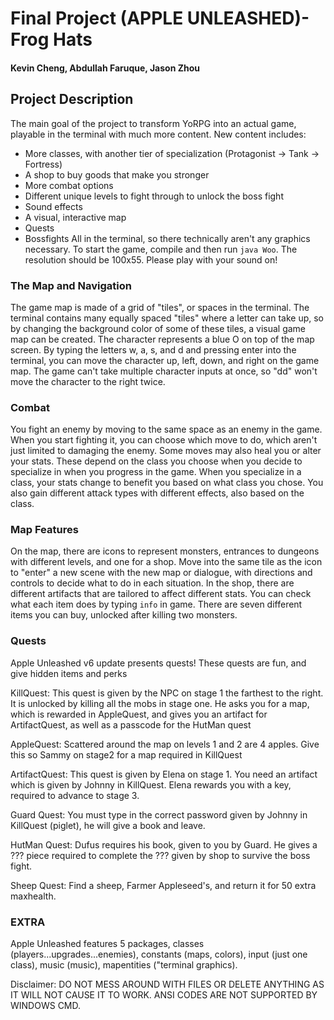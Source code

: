 # Final Project (APPLE UNLEASHED)- Frog Hats
#### Kevin Cheng, Abdullah Faruque, Jason Zhou

## Project Description
The main goal of the project to transform YoRPG into an actual game, playable in the terminal with
much more content. New content includes:
* More classes, with another tier of specialization (Protagonist -> Tank -> Fortress)
* A shop to buy goods that make you stronger
* More combat options
* Different unique levels to fight through to unlock the boss fight
* Sound effects
* A visual, interactive map
* Quests
* Bossfights
All in the terminal, so there technically aren't any graphics necessary. To start the game, compile and then run
```java Woo```. The resolution should be 100x55. Please play with your sound on!

### The Map and Navigation
The game map is made of a grid of "tiles", or spaces in the terminal. The terminal contains many
equally spaced "tiles" where a letter can take up, so by changing the background color of some of
these tiles, a visual game map can be created. The character represents a blue O on top of the map
screen. By typing the letters w, a, s, and d and pressing enter into the terminal, you can move the 
character up, left, down, and right on the game map. The game can't take multiple character inputs
at once, so "dd" won't move the character to the right twice.

### Combat
You fight an enemy by moving to the same space as an enemy in the game. When you start fighting it,
you can choose which move to do, which aren't just limited to damaging the enemy. Some moves may
also heal you or alter your stats. These depend on the class you choose when you decide to
specialize in when you progress in the game. When you specialize in a class, your stats change to
benefit you based on what class you chose. You also gain different attack types with different
effects, also based on the class. 

### Map Features
On the map, there are icons to represent monsters, entrances to dungeons with different levels, and
one for a shop. Move into the same tile as the icon to "enter" a new scene with the new map or
dialogue, with directions and controls to decide what to do in each situation. In the shop, there
are different artifacts that are tailored to affect different stats. You can check what each item
does by typing ```info``` in game. There are seven different items you can buy, unlocked after
killing two monsters.


### Quests
Apple Unleashed v6 update presents quests! These quests are fun, and give hidden items and perks

KillQuest: This quest is given by the NPC on stage 1 the farthest to the right. It is unlocked by killing all 
           the mobs in stage one. He asks you for a map, which is rewarded in AppleQuest, and gives you an artifact 
           for ArtifactQuest, as well as a passcode for the HutMan quest

AppleQuest: Scattered around the map on levels 1 and 2 are 4 apples. Give this so Sammy on stage2 for a map required in KillQuest

ArtifactQuest: This quest is given by Elena on stage 1. You need an artifact which is given by Johnny in KillQuest. 
               Elena rewards you with a key, required to advance to stage 3. 

Guard Quest: You must type in the correct password given by Johnny in KillQuest (piglet), he will give a book and leave.

HutMan Quest: Dufus requires his book, given to you by Guard. He gives a ??? piece required to complete the ??? given by shop 
              to survive the boss fight.
              
Sheep Quest: Find a sheep, Farmer Appleseed's, and return it for 50 extra maxhealth.

### EXTRA
Apple Unleashed features 5 packages, classes (players...upgrades...enemies), constants (maps, colors), input (just one class),
music (music), mapentities ("terminal graphics).

Disclaimer: DO NOT MESS AROUND WITH FILES OR DELETE ANYTHING AS IT WILL NOT CAUSE IT TO WORK. ANSI CODES ARE NOT SUPPORTED BY WINDOWS CMD.
